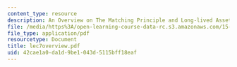 ```yaml
---
content_type: resource
description: An Overview on The Matching Principle and Long-lived Assets
file: /media/https%3A/open-learning-course-data-rc.s3.amazonaws.com/15-514-financial-and-managerial-accounting-summer-2003/42cae1a0da1d9be1043d5115bff18eaf_lec7overview.pdf
file_type: application/pdf
resourcetype: Document
title: lec7overview.pdf
uid: 42cae1a0-da1d-9be1-043d-5115bff18eaf
---
```


